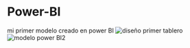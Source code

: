 # Power-BI
mi primer modelo creado en power BI
![diseño primer tablero](https://user-images.githubusercontent.com/47221127/62299847-1f784280-b44c-11e9-9918-3757d15440db.png)
![modelo power BI2](https://user-images.githubusercontent.com/47221127/62302901-8a784800-b451-11e9-801a-4aca6f0f7662.png)
